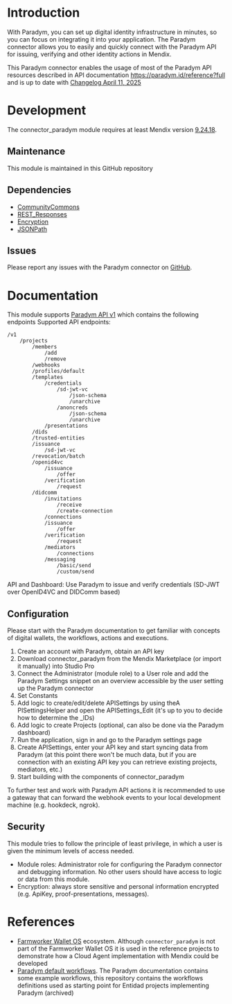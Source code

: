 # Introduction

With Paradym, you can set up digital identity infrastructure in minutes, so you can focus on integrating it into your application. The Paradym connector allows you to easily and quickly connect with the Paradym API for issuing, verifying and other identity actions in Mendix.

This Paradym connector enables the usage of most of the Paradym API resources described in API documentation https://paradym.id/reference?full and is up to date with [Changelog April 11, 2025](https://paradym.id/changelog)

# Development

The connector_paradym module requires at least Mendix version [9.24.18](https://marketplace.mendix.com/link/studiopro/9.24.18).

## Maintenance

This module is maintained in this GitHub repository

## Dependencies

- [CommunityCommons](https://marketplace.mendix.com/link/component/170)
- [REST_Responses](https://marketplace.mendix.com/link/component/118687)
- [Encryption](https://marketplace.mendix.com/link/component/1011)
- [JSONPath](https://marketplace.mendix.com/link/component/107685)

## Issues

Please report any issues with the Paradym connector on [GitHub](https://github.com/Entidad/connector_paradym/issues).

# Documentation

This module supports [Paradym API v1](https://paradym.id/reference?full) which contains the following endpoints
Supported API endpoints:

```
/v1
    /projects
        /members
            /add
            /remove
        /webhooks
        /profiles/default
        /templates
            /credentials
                /sd-jwt-vc
                    /json-schema
                    /unarchive
                /anoncreds
                    /json-schema
                    /unarchive
            /presentations
        /dids
        /trusted-entities
        /issuance
            /sd-jwt-vc
        /revocation/batch
        /openid4vc
            /issuance
                /offer
            /verification
                /request
        /didcomm
            /invitations
                /receive
                /create-connection
            /connections
            /issuance
                /offer
            /verification
                /request
            /mediators
                /connections
            /messaging
                /basic/send
                /custom/send
```

API and Dashboard: Use Paradym to issue and verify credentials (SD-JWT over OpenID4VC and DIDComm based)


## Configuration

Please start with the Paradym documentation to get familiar with concepts of digital wallets, the workflows, actions and executions.

1. Create an account with Paradym, obtain an API key
1. Download connector_paradym from the Mendix Marketplace (or import it manually) into Studio Pro
1. Connect the Administrator (module role) to a User role and add the Paradym Settings snippet on an overview accessible by the user setting up the Paradym connector
1. Set Constants
1. Add logic to create/edit/delete APISettings by using theA PISettingsHelper and open the APISettings_Edit (it's up to you to decide how to determine the _IDs)
1. Add logic to create Projects (optional, can also be done via the Paradym dashboard)
1. Run the application, sign in and go to the Paradym settings page
1. Create APISettings, enter your API key and start syncing data from Paradym (at this point there won't be much data, but if you are connection with an existing API key you can retrieve existing projects, mediators, etc.)
1. Start building with the components of connector_paradym

To further test and work with Paradym API actions it is recommended to use a gateway that can forward the webhook events to your local development machine (e.g. hookdeck, ngrok).

## Security

This module tries to follow the principle of least privilege, in which a user is given the minimum levels of access needed. 

- Module roles: Administrator role for configuring the Paradym connector and debugging information. No other users should have access to logic or data from this module.
- Encryption: always store sensitive and personal information encrypted (e.g. ApiKey, proof-presentations, messages).

# References

- [Farmworker Wallet OS](https://tac.openwallet.foundation/projects/fwos/) ecosystem. Although `connector_paradym` is not part of the Farmworker Wallet OS it is used in the reference projects to demonstrate how a Cloud Agent implementation with Mendix could be developed
- [Paradym default workflows](https://github.com/Entidad/paradym-default-workflows). The Paradym documentation contains some example workflows, this repository contains the workflows definitions used as starting point for Entidad projects implementing Paradym (archived)